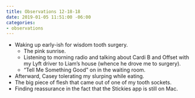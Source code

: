 ```yaml
---
title: Observations 12-18-18
date: 2019-01-05 11:51:00 -06:00
categories:
- observations
---
```


- Waking up early-ish for wisdom tooth surgery.
	- The pink sunrise.
	- Listening to morning radio and talking about Cardi B and Offset with my Lyft driver to Liam’s house (whence he drove me to surgery).
	- “Tell Me Something Good” on in the waiting room.
- Afterward, Casey tolerating my slurping while eating.
- The big piece of flesh that came out of one of my tooth sockets.
- Finding reassurance in the fact that the Stickies app is still on Mac.